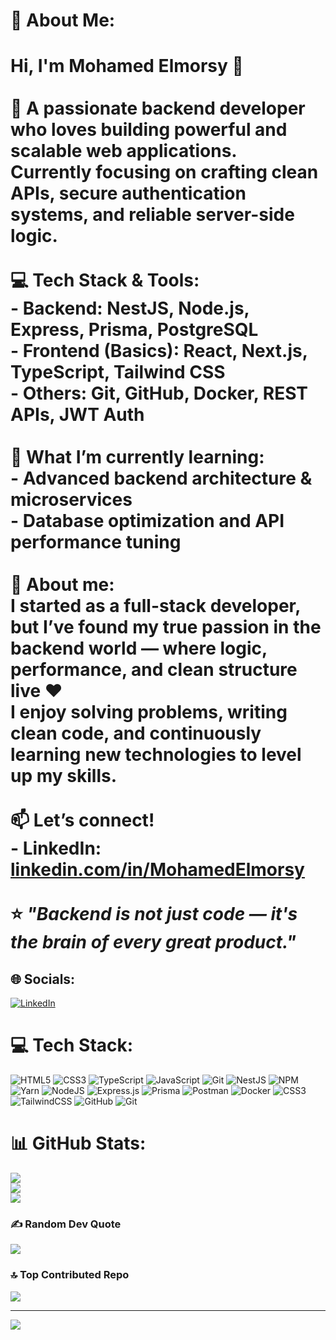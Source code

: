 # 💫 About Me:
# Hi, I'm Mohamed Elmorsy 👋<br><br>🚀 A passionate **backend developer** who loves building powerful and scalable web applications.  <br>Currently focusing on crafting clean APIs, secure authentication systems, and reliable server-side logic.<br><br>💻 **Tech Stack & Tools:**<br>- **Backend:** NestJS, Node.js, Express, Prisma, PostgreSQL  <br>- **Frontend (Basics):** React, Next.js, TypeScript, Tailwind CSS  <br>- **Others:** Git, GitHub, Docker, REST APIs, JWT Auth  <br><br>🌱 **What I’m currently learning:**  <br>- Advanced backend architecture & microservices  <br>- Database optimization and API performance tuning  <br><br>💬 **About me:**  <br>I started as a full-stack developer, but I’ve found my true passion in the backend world — where logic, performance, and clean structure live ❤️  <br>I enjoy solving problems, writing clean code, and continuously learning new technologies to level up my skills.<br><br>📫 **Let’s connect!**  <br>- LinkedIn: [linkedin.com/in/MohamedElmorsy](https://www.linkedin.com/in/mohamed-elmorsy-dev/)  <br><br>⭐ *"Backend is not just code — it's the brain of every great product."*<br>


## 🌐 Socials:
[![LinkedIn](https://img.shields.io/badge/LinkedIn-%230077B5.svg?logo=linkedin&logoColor=white)](https://linkedin.com/in/https://www.linkedin.com/in/mohamed-elmorsy-dev/) 

# 💻 Tech Stack:
![HTML5](https://img.shields.io/badge/html5-%23E34F26.svg?style=for-the-badge&logo=html5&logoColor=white) ![CSS3](https://img.shields.io/badge/css3-%231572B6.svg?style=for-the-badge&logo=css3&logoColor=white) ![TypeScript](https://img.shields.io/badge/typescript-%23007ACC.svg?style=for-the-badge&logo=typescript&logoColor=white) ![JavaScript](https://img.shields.io/badge/javascript-%23323330.svg?style=for-the-badge&logo=javascript&logoColor=%23F7DF1E) ![Git](https://img.shields.io/badge/git-%23F05033.svg?style=for-the-badge&logo=git&logoColor=white) ![NestJS](https://img.shields.io/badge/nestjs-%23E0234E.svg?style=for-the-badge&logo=nestjs&logoColor=white) ![NPM](https://img.shields.io/badge/NPM-%23CB3837.svg?style=for-the-badge&logo=npm&logoColor=white) ![Yarn](https://img.shields.io/badge/yarn-%232C8EBB.svg?style=for-the-badge&logo=yarn&logoColor=white) ![NodeJS](https://img.shields.io/badge/node.js-6DA55F?style=for-the-badge&logo=node.js&logoColor=white) ![Express.js](https://img.shields.io/badge/express.js-%23404d59.svg?style=for-the-badge&logo=express&logoColor=%2361DAFB) ![Prisma](https://img.shields.io/badge/Prisma-3982CE?style=for-the-badge&logo=Prisma&logoColor=white) ![Postman](https://img.shields.io/badge/Postman-FF6C37?style=for-the-badge&logo=postman&logoColor=white) ![Docker](https://img.shields.io/badge/docker-%230db7ed.svg?style=for-the-badge&logo=docker&logoColor=white) ![CSS3](https://img.shields.io/badge/css3-%231572B6.svg?style=for-the-badge&logo=css3&logoColor=white) ![TailwindCSS](https://img.shields.io/badge/tailwindcss-%2338B2AC.svg?style=for-the-badge&logo=tailwind-css&logoColor=white) ![GitHub](https://img.shields.io/badge/github-%23121011.svg?style=for-the-badge&logo=github&logoColor=white) ![Git](https://img.shields.io/badge/git-%23F05033.svg?style=for-the-badge&logo=git&logoColor=white)
# 📊 GitHub Stats:
![](https://github-readme-stats.vercel.app/api?username=mohamed8eo&theme=dark&hide_border=false&include_all_commits=false&count_private=false)<br/>
![](https://nirzak-streak-stats.vercel.app/?user=mohamed8eo&theme=dark&hide_border=false)<br/>
![](https://github-readme-stats.vercel.app/api/top-langs/?username=mohamed8eo&theme=dark&hide_border=false&include_all_commits=false&count_private=false&layout=compact)

### ✍️ Random Dev Quote
![](https://quotes-github-readme.vercel.app/api?type=horizontal&theme=radical)

### 🔝 Top Contributed Repo
![](https://github-contributor-stats.vercel.app/api?username=mohamed8eo&limit=5&theme=dark&combine_all_yearly_contributions=true)

---
[![](https://visitcount.itsvg.in/api?id=mohamed8eo&icon=0&color=0)](https://visitcount.itsvg.in)

<!-- Proudly created with GPRM ( https://gprm.itsvg.in ) -->

